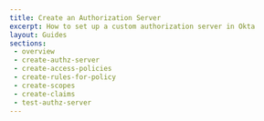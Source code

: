 ```yaml
---
title: Create an Authorization Server
excerpt: How to set up a custom authorization server in Okta
layout: Guides
sections:
 - overview
 - create-authz-server
 - create-access-policies
 - create-rules-for-policy
 - create-scopes
 - create-claims
 - test-authz-server
---
```

